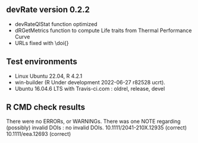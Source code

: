 ## devRate version 0.2.2
* devRateQlStat function optimized
* dRGetMetrics function to compute Life traits from Thermal Performance Curve
* URLs fixed with \doi{}

## Test environments
* Linux Ubuntu 22.04, R 4.2.1
* win-builder (R Under development 2022-06-27 r82528 ucrt).
* Ubuntu 16.04.6 LTS with Travis-ci.com : oldrel, release, devel

## R CMD check results
There were no ERRORs, or WARNINGs. 
There was one NOTE regarding (possibly) invalid DOIs : no invalid DOIs.
  10.1111/2041-210X.12935 (correct)
  10.1111/eea.12693 (correct)

